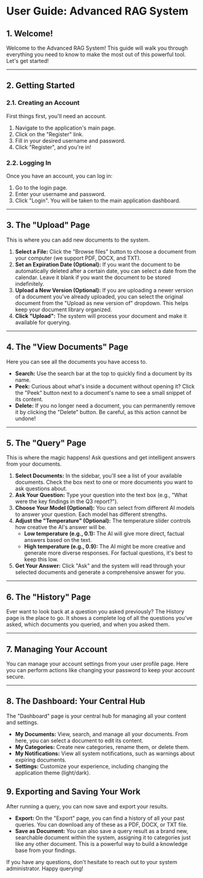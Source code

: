 # User Guide: Advanced RAG System

## 1. Welcome!

Welcome to the Advanced RAG System! This guide will walk you through everything you need to know to make the most out of this powerful tool. Let's get started!

---

## 2. Getting Started

### 2.1. Creating an Account

First things first, you'll need an account.

1.  Navigate to the application's main page.
2.  Click on the "Register" link.
3.  Fill in your desired username and password.
4.  Click "Register", and you're in!

### 2.2. Logging In

Once you have an account, you can log in:

1.  Go to the login page.
2.  Enter your username and password.
3.  Click "Login". You will be taken to the main application dashboard.

---

## 3. The "Upload" Page

This is where you can add new documents to the system.

1.  **Select a File:** Click the "Browse files" button to choose a document from your computer (we support PDF, DOCX, and TXT).
2.  **Set an Expiration Date (Optional):** If you want the document to be automatically deleted after a certain date, you can select a date from the calendar. Leave it blank if you want the document to be stored indefinitely.
3.  **Upload a New Version (Optional):** If you are uploading a newer version of a document you've already uploaded, you can select the original document from the "Upload as new version of" dropdown. This helps keep your document library organized.
4.  **Click "Upload":** The system will process your document and make it available for querying.

---

## 4. The "View Documents" Page

Here you can see all the documents you have access to.

*   **Search:** Use the search bar at the top to quickly find a document by its name.
*   **Peek:** Curious about what's inside a document without opening it? Click the "Peek" button next to a document's name to see a small snippet of its content.
*   **Delete:** If you no longer need a document, you can permanently remove it by clicking the "Delete" button. Be careful, as this action cannot be undone!

---

## 5. The "Query" Page

This is where the magic happens! Ask questions and get intelligent answers from your documents.

1.  **Select Documents:** In the sidebar, you'll see a list of your available documents. Check the box next to one or more documents you want to ask questions about.
2.  **Ask Your Question:** Type your question into the text box (e.g., "What were the key findings in the Q3 report?").
3.  **Choose Your Model (Optional):** You can select from different AI models to answer your question. Each model has different strengths.
4.  **Adjust the "Temperature" (Optional):** The temperature slider controls how creative the AI's answer will be.
    *   **Low temperature (e.g., 0.1):** The AI will give more direct, factual answers based on the text.
    *   **High temperature (e.g., 0.9):** The AI might be more creative and generate more diverse responses.
    For factual questions, it's best to keep this low.
5.  **Get Your Answer:** Click "Ask" and the system will read through your selected documents and generate a comprehensive answer for you.

---

## 6. The "History" Page

Ever want to look back at a question you asked previously? The History page is the place to go. It shows a complete log of all the questions you've asked, which documents you queried, and when you asked them.

---

## 7. Managing Your Account

You can manage your account settings from your user profile page. Here you can perform actions like changing your password to keep your account secure.

---

## 8. The Dashboard: Your Central Hub

The "Dashboard" page is your central hub for managing all your content and settings.

*   **My Documents:** View, search, and manage all your documents. From here, you can select a document to edit its content.
*   **My Categories:** Create new categories, rename them, or delete them.
*   **My Notifications:** View all system notifications, such as warnings about expiring documents.
*   **Settings:** Customize your experience, including changing the application theme (light/dark).

## 9. Exporting and Saving Your Work

After running a query, you can now save and export your results.

*   **Export:** On the "Export" page, you can find a history of all your past queries. You can download any of these as a PDF, DOCX, or TXT file.
*   **Save as Document:** You can also save a query result as a brand new, searchable document within the system, assigning it to categories just like any other document. This is a powerful way to build a knowledge base from your findings.

If you have any questions, don't hesitate to reach out to your system administrator. Happy querying!
